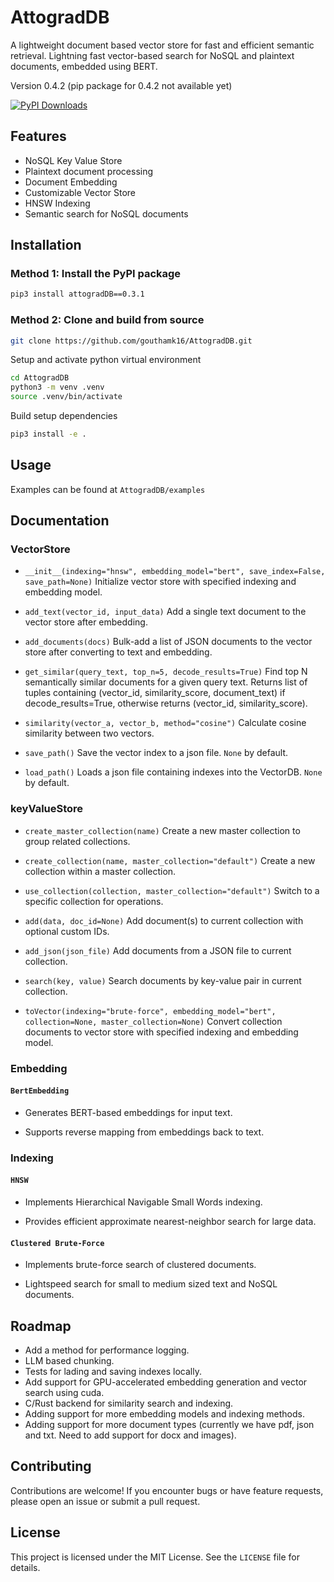 # AttogradDB

A lightweight document based vector store for fast and efficient semantic retrieval. Lightning fast vector-based search for NoSQL and plaintext documents, embedded using BERT. 

Version 0.4.2 (pip package for 0.4.2 not available yet)

[![PyPI Downloads](https://static.pepy.tech/badge/attograddb)](https://pepy.tech/projects/attograddb)

## Features

- NoSQL Key Value Store
- Plaintext document processing
- Document Embedding
- Customizable Vector Store
- HNSW Indexing
- Semantic search for NoSQL documents


## Installation

### Method 1: Install the PyPI package

```bash
pip3 install attogradDB==0.3.1
```

### Method 2: Clone and build from source

```bash
git clone https://github.com/gouthamk16/AttogradDB.git
```
Setup and activate python virtual environment

```bash
cd AttogradDB
python3 -m venv .venv
source .venv/bin/activate
```
Build setup dependencies
```bash
pip3 install -e .
```

## Usage

Examples can be found at `AttogradDB/examples`

## Documentation

### VectorStore

-   `__init__(indexing="hnsw", embedding_model="bert", save_index=False, save_path=None)` Initialize vector store with specified indexing and embedding model.

-   `add_text(vector_id, input_data)` Add a single text document to the vector store after embedding.

-   `add_documents(docs)` Bulk-add a list of JSON documents to the vector store after converting to text and embedding.

-   `get_similar(query_text, top_n=5, decode_results=True)` Find top N semantically similar documents for a given query text. Returns list of tuples containing (vector_id, similarity_score, document_text) if decode_results=True, otherwise returns (vector_id, similarity_score).

-   `similarity(vector_a, vector_b, method="cosine")` Calculate cosine similarity between two vectors.

-   `save_path()` Save the vector index to a json file. `None` by default.

-   `load_path()` Loads a json file containing indexes into the VectorDB. `None` by default.

### keyValueStore

-   `create_master_collection(name)` Create a new master collection to group related collections.

-   `create_collection(name, master_collection="default")` Create a new collection within a master collection.

-   `use_collection(collection, master_collection="default")` Switch to a specific collection for operations.

-   `add(data, doc_id=None)` Add document(s) to current collection with optional custom IDs.

-   `add_json(json_file)` Add documents from a JSON file to current collection.

-   `search(key, value)` Search documents by key-value pair in current collection.

-   `toVector(indexing="brute-force", embedding_model="bert", collection=None, master_collection=None)` Convert collection documents to vector store with specified indexing and embedding model.

### Embedding

#### `BertEmbedding`

-   Generates BERT-based embeddings for input text.

-   Supports reverse mapping from embeddings back to text.

### Indexing

#### `HNSW`

-   Implements Hierarchical Navigable Small Words indexing.

-   Provides efficient approximate nearest-neighbor search for large data.

#### `Clustered Brute-Force`

-   Implements brute-force search of clustered documents.

-   Lightspeed search for small to medium sized text and NoSQL documents.

## Roadmap

- Add a method for performance logging.
- LLM based chunking.
- Tests for lading and saving indexes locally.
- Add support for GPU-accelerated embedding generation and vector search using cuda.
- C/Rust backend for similarity search and indexing.
- Adding support for more embedding models and indexing methods.
- Adding support for more document types (currently we have pdf, json and txt. Need to add support for docx and images).

## Contributing

Contributions are welcome! If you encounter bugs or have feature requests, please open an issue or submit a pull request.

## License

This project is licensed under the MIT License. See the `LICENSE` file for details.